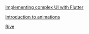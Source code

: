 [Implementing complex UI with Flutter](https://www.youtube.com/watch?v=FCyoHclCqc8&ab_channel=FlutterEurope)

[Introduction to animations](https://flutter.dev/docs/development/ui/animations)

[Rive](https://rive.app/)
